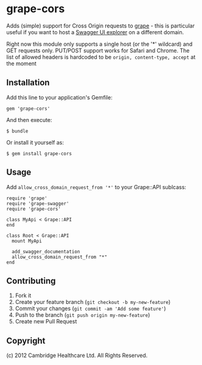 # grape-cors

Adds (simple) support for Cross Origin requests to [grape] - this is particular
useful if you want to host a [Swagger UI explorer](swagger-ui) on a different
domain.

Right now this module only supports a single host (or the '*' wildcard) and GET
requests only. PUT/POST support works for Safari and Chrome. The list of allowed
headers is hardcoded to be `origin, content-type, accept` at the moment

## Installation

Add this line to your application's Gemfile:

    gem 'grape-cors'

And then execute:

    $ bundle

Or install it yourself as:

    $ gem install grape-cors

## Usage

Add `allow_cross_domain_request_from '*'` to your Grape::API sublcass:


    require 'grape'
    require 'grape-swagger'
    require 'grape-cors'

    class MyApi < Grape::API
    end

    class Root < Grape::API
      mount MyApi

      add_swagger_documentation
      allow_cross_domain_request_from "*"
    end

## Contributing

1. Fork it
2. Create your feature branch (`git checkout -b my-new-feature`)
3. Commit your changes (`git commit -am 'Add some feature'`)
4. Push to the branch (`git push origin my-new-feature`)
5. Create new Pull Request

## Copyright

(c) 2012 Cambridge Healthcare Ltd. All Rights Reserved.

[grape]: https://github.com/intridea/grape
[swagger-ui]: http://swagger.wordnik.com/

